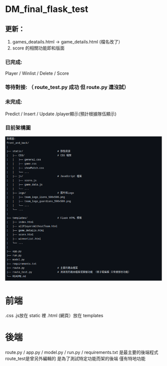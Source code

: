 # DM_final_flask_test
## 更新：
1. games_deatails.html -> game_details.html (檔名改了）
2. score 的相關功能即和版面

### 已完成:
Player / Winlist / Delete / Score

### 等待對接: （ route_test.py 成功 但 route.py 還沒試）


### 未完成:
Predict / Insert / Update /player顯示(預計根據隊伍顯示)

### 目前架構圖
![image](https://github.com/TTT426/DM_final_flask_test/blob/main/%E6%9E%B6%E6%A7%8B%E5%9C%96.png)

# 前端
.css .js放在 static 裡
.html (網頁）放在 templates

# 後端
route.py / app.py / model.py / run.py / requirements.txt 是最主要的後端程式
route_test是曾另外編輯的 是為了測試特定功能而架的後端 僅有特地功能
